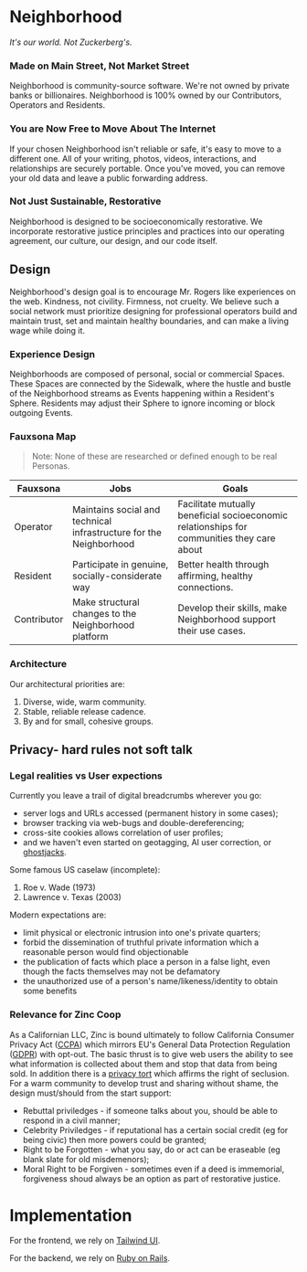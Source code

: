 # Neighborhood

_It's our world. Not Zuckerberg's._

### Made on Main Street, Not Market Street

Neighborhood is community-source software. We're not owned by private banks or
billionaires. Neighborhood is 100% owned by our Contributors, Operators and
Residents.

### You are Now Free to Move About The Internet

If your chosen Neighborhood isn't reliable or safe, it's easy to move to a
different one. All of your writing, photos, videos, interactions, and
relationships are securely portable. Once you've moved, you can remove your old
data and leave a public forwarding address.

### Not Just Sustainable, Restorative

Neighborhood is designed to be socioeconomically restorative. We incorporate
restorative justice principles and practices into our operating agreement, our
culture, our design, and our code itself.

## Design

Neighborhood's design goal is to encourage Mr. Rogers like experiences on the
web. Kindness, not civility. Firmness, not cruelty. We believe such a social
network must prioritize designing for professional operators build and maintain
trust, set and maintain healthy boundaries, and can make a living wage while
doing it.

### Experience Design

Neighborhoods are composed of personal, social or commercial Spaces. These
Spaces are connected by the Sidewalk, where the hustle and bustle of the
Neighborhood streams as Events happening within a Resident's Sphere. Residents
may adjust their Sphere to ignore incoming or block outgoing Events.

### Fauxsona Map

> Note: None of these are researched or defined enough to be real Personas.

| Fauxsona    | Jobs                                                              | Goals                                                                                      |
| ----------- | ----------------------------------------------------------------- | ------------------------------------------------------------------------------------------ |
| Operator    | Maintains social and technical infrastructure for the Neighborhood | Facilitate mutually beneficial socioeconomic relationships for communities they care about |
| Resident    | Participate in genuine, socially-considerate way                  | Better health through affirming, healthy connections.                                      |
| Contributor | Make structural changes to the Neighborhood platform              | Develop their skills, make Neighborhood support their use cases.                           |

### Architecture

Our architectural priorities are:

1. Diverse, wide, warm community.
2. Stable, reliable release cadence.
3. By and for small, cohesive groups.

## Privacy- hard rules not soft talk

### Legal realities vs User expections
Currently you leave a trail of digital breadcrumbs wherever you go:
* server logs and URLs accessed (permanent history in some cases);
* browser tracking via web-bugs and double-dereferencing;
* cross-site cookies allows correlation of user profiles;
* and we haven't even started on geotagging, AI user correction, or [ghostjacks](https://www.zdnet.com/article/tech-giants-and-civil-liberty-groups-call-out-ghost-cops-and-source-code-demands-under-australian-encryption-laws/).

Some famous US caselaw (incomplete):
1. Roe v. Wade (1973) 
2. Lawrence v. Texas (2003)

Modern expectations are:
* limit physical or electronic intrusion into one's private quarters;
* forbid the dissemination of truthful private information which a reasonable person would find objectionable
* the publication of facts which place a person in a false light, even though the facts themselves may not be defamatory
* the unauthorized use of a person's name/likeness/identity to obtain some benefits

### Relevance for Zinc Coop
As a Californian LLC, Zinc is bound ultimately to follow California Consumer Privacy Act ([CCPA](https://en.wikipedia.org/wiki/California_Consumer_Privacy_Act)) which mirrors EU's General Data Protection Regulation ([GDPR](https://en.wikipedia.org/wiki/General_Data_Protection_Regulation)) with opt-out. The basic thrust is to give web users the ability to see what information is collected about them and stop that data from being sold. In addition there is a [privacy tort](https://en.wikipedia.org/wiki/Privacy_laws_of_the_United_States) which affirms the right of seclusion. For a warm community to develop trust and sharing without shame, the design must/should from the start support:
* Rebuttal priviledges - if someone talks about you, should be able to respond in a civil manner;
* Celebrity Priviledges	- if reputational has a certain social credit (eg for being civic) then more powers could be granted;
* Right to be Forgotten - what you say, do or act can be eraseable (eg blank slate for old misdemenors);
* Moral Right to be Forgiven - sometimes even if a deed is immemorial, forgiveness shoud always be an option as part of restorative justice.

# Implementation

For the frontend, we rely on [Tailwind UI][tailwind-ui].

For the backend, we rely on [Ruby on Rails][rails].

[tailwind-ui]: https://tailwindui.com/
[rails]: https://rubyonrails.org/
